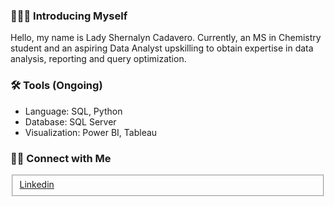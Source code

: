 <h3>🙋🏻‍♀️ Introducing Myself </h3>
<p>Hello, my name is Lady Shernalyn Cadavero. Currently, an MS in Chemistry student and an aspiring Data Analyst upskilling to obtain expertise in data analysis, reporting and query optimization. </p>
<h3>🛠️ Tools (Ongoing)</h3>
<ul>
  <li> Language: SQL, Python</li>
  <li>Database: SQL Server</li>
  <li>Visualization: Power BI, Tableau</li>
</ul>
<h3>👋🏻 Connect with Me</h3>
<fieldset>
  <a href="https://www.linkedin.com/in/lady-shernalyn-cadavero-33507720b/">Linkedin</a>
</fieldset>
